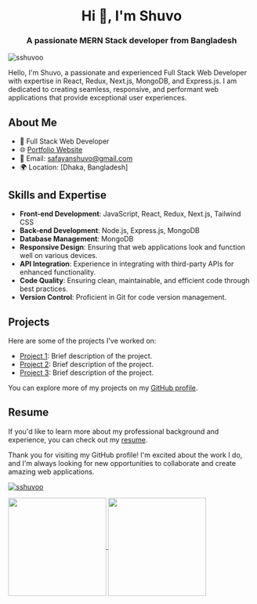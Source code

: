 <h1 align="center">Hi 👋, I'm Shuvo</h1>
<h3 align="center">A passionate MERN Stack developer from Bangladesh</h3>

<p align="left"> <img src="https://komarev.com/ghpvc/?username=sshuvoo&label=Profile%20views&color=0e75b6&style=flat" alt="sshuvoo" /> </p>

Hello, I'm Shuvo, a passionate and experienced Full Stack Web Developer with expertise in React, Redux, Next.js, MongoDB, and Express.js. I am dedicated to creating seamless, responsive, and performant web applications that provide exceptional user experiences.

## About Me

-  💼 Full Stack Web Developer
-  🌐 [Portfolio Website](https://sshuvo.vercel.app/)
-  📧 Email: [safayanshuvo@gmail.com](mailto:safayanshuvo@gmail.com)
-  🌍 Location: [Dhaka, Bangladesh]

## Skills and Expertise

-  **Front-end Development**: JavaScript, React, Redux, Next.js, Tailwind CSS
-  **Back-end Development**: Node.js, Express.js, MongoDB
-  **Database Management**: MongoDB
-  **Responsive Design**: Ensuring that web applications look and function well on various devices.
-  **API Integration**: Experience in integrating with third-party APIs for enhanced functionality.
-  **Code Quality**: Ensuring clean, maintainable, and efficient code through best practices.
-  **Version Control**: Proficient in Git for code version management.

## Projects

Here are some of the projects I've worked on:

-  [Project 1](https://github.com/yourusername/project1): Brief description of the project.
-  [Project 2](https://github.com/yourusername/project2): Brief description of the project.
-  [Project 3](https://github.com/yourusername/project3): Brief description of the project.

You can explore more of my projects on my [GitHub profile](https://github.com/sshuvoo).

## Resume

If you'd like to learn more about my professional background and experience, you can check out my [resume](link-to-your-resume).

Thank you for visiting my GitHub profile! I'm excited about the work I do, and I'm always looking for new opportunities to collaborate and create amazing web applications.

<p align="left"> <a href="https://github.com/ryo-ma/github-profile-trophy"><img src="https://github-profile-trophy.vercel.app/?username=sshuvoo" alt="sshuvoo" /></a> </p>

<a href="https://github.com/sshuvoo?tab=repositories">
  <img height=200 align="center" src="https://github-readme-stats.vercel.app/api?username=sshuvoo&show_icons=true&theme=gotham" />
</a>
<a href="https://github.com/sshuvoo?tab=repositories">
  <img height=200 align="center" src="https://github-readme-stats.vercel.app/api/top-langs/?username=sshuvoo&layout=compact&langs_count=8&card_width=320" />
</a>
